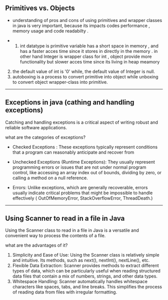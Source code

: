 ## Primitives vs. Objects
- understanding of pros and cons of using primitives and wrapper classes in java is very important, because its impacts codes performance , memory usage and code readabilty .
+ 1. int datatype is primitive variable has a short space in memory , and has a faster acces time since it stores in directly in the memory . in other hand  Integer is wrapper class for int , object provide more functionality but slower acces time since its living in heap meamory
2. the default value of int is '0' while, the default value of Integer is null.
3. autoboxing is a process to convert primitive into object while unboxing to convert object wrapper-class into primitive.

---
## Exceptions in java (cathing and handling exceptions)
Catching and handling exceptions is a critical aspect of writing robust and reliable software applications. 

what are the categories of exceptions?
- Checked Exceptions : These exceptions typically represent conditions that a program can reasonably anticipate and recover from
+ Unchecked Exceptions (Runtime Exceptions): They usually represent programming errors or issues that are not under normal program control, like accessing an array index out of bounds, dividing by zero, or calling a method on a null reference.
* Errors: Unlike exceptions, which are generally recoverable, errors usually indicate critical problems that might be impossible to handle effectively ( OutOfMemoryError, StackOverflowError, ThreadDeath.)

---

## Using Scanner to read in a file in Java
Using the Scanner class to read in a file in Java is a versatile and convenient way to process the contents of a file.

what are the advantages of it?
1. Simplicity and Ease of Use:
Using the Scanner class is relatively simple and intuitive. Its methods, such as next(), nextInt(), nextLine(), etc.
2. Flexible Data Extraction:
Scanner provides methods to extract different types of data, which can be particularly useful when reading structured data files that contain a mix of numbers, strings, and other data types.
3. Whitespace Handling:
Scanner automatically handles whitespace characters like spaces, tabs, and line breaks. This simplifies the process of reading data from files with irregular formatting.



